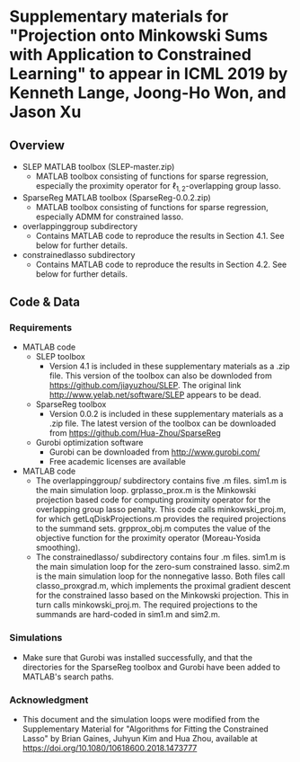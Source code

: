 # Supplementary materials for "Projection onto Minkowski Sums with Application to Constrained Learning" to appear in ICML 2019 by Kenneth Lange, Joong-Ho Won, and Jason Xu

## Overview
- SLEP MATLAB toolbox (SLEP-master.zip)
    - MATLAB toolbox consisting of functions for sparse regression, especially the proximity operator for $\ell_{1,2}$-overlapping group lasso.
- SparseReg MATLAB toolbox (SparseReg-0.0.2.zip)
    - MATLAB toolbox consisting of functions for sparse regression, especially ADMM for constrained lasso.
- overlappinggroup subdirectory
    - Contains MATLAB code to reproduce the results in Section 4.1. See below for further details.
- constrainedlasso subdirectory
    - Contains MATLAB code to reproduce the results in Section 4.2. See below for further details.

## Code & Data
### Requirements
- MATLAB code
   - SLEP toolbox
	  - Version 4.1 is included in these supplementary materials as a .zip file. This version of the toolbox can also be downloded from https://github.com/jiayuzhou/SLEP. The original link http://www.yelab.net/software/SLEP appears to be dead.
   - SparseReg toolbox
      - Version 0.0.2 is included in these supplementary materials as a .zip file.  The latest version of the toolbox can be downloaded from https://github.com/Hua-Zhou/SparseReg
   - Gurobi optimization software
      - Gurobi can be downloaded from http://www.gurobi.com/
      - Free academic licenses are available
- MATLAB code 
   - The overlappinggroup/ subdirectory contains five .m files. sim1.m is the main simulation loop. grplasso_prox.m is the Minkowski projection based code for computing proximity operator for the overlapping group lasso penalty. This code calls minkowski_proj.m, for which getLqDiskProjections.m provides the required projections to the summand sets. grpprox_obj.m computes the value of the objective function for the proximity operator (Moreau-Yosida smoothing).
   - The constrainedlasso/ subdirectory contains four .m files. sim1.m is the main simulation loop for the zero-sum constrained lasso. sim2.m is the main simulation loop for the nonnegative lasso. Both files call classo_proxgrad.m, which implements the proximal gradient descent for the constrained lasso based on the Minkowski projection. This in turn calls minkowski_proj.m. The required projections to the summands are hard-coded in sim1.m and sim2.m.

### Simulations
- Make sure that Gurobi was installed successfully, and that the directories for the SparseReg toolbox and Gurobi have been added to MATLAB's search paths.

### Acknowledgment
- This document and the simulation loops were modified from the Supplementary Material for "Algorithms for Fitting the Constrained Lasso" by Brian Gaines, Juhyun Kim and Hua Zhou, available at https://doi.org/10.1080/10618600.2018.1473777




